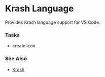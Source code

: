 Krash Language
==============

Provides Krash language support for VS Code.

### Tasks

 - create icon

### See Also

 - [Krash](https://github.com/CraicOverflow89/Krash)